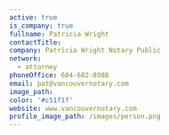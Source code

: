 ```yaml
---
active: true
is_company: true
fullname: Patricia Wright
contactTitle:
company: Patricia Wright Notary Public
network:
  - attorney
phoneOffice: 604-682-8988
email: pat@vancouvernotary.com
image_path:
color: '#c51f1f'
website: www.vancouvernotary.com
profile_image_path: /images/person.png
---
```


